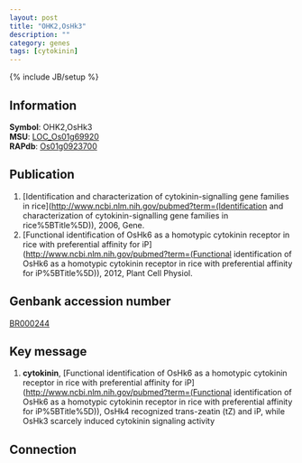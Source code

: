 ```yaml
---
layout: post
title: "OHK2,OsHk3"
description: ""
category: genes
tags: [cytokinin]
---
```

{% include JB/setup %}

## Information
__Symbol__: OHK2,OsHk3  
__MSU__: [LOC_Os01g69920](http://rice.plantbiology.msu.edu/cgi-bin/ORF_infopage.cgi?orf=LOC_Os01g69920)  
__RAPdb__: [Os01g0923700](http://rapdb.dna.affrc.go.jp/viewer/gbrowse_details/irgsp1?name=Os01g0923700)  

## Publication
1. [Identification and characterization of cytokinin-signalling gene families in rice](http://www.ncbi.nlm.nih.gov/pubmed?term=(Identification and characterization of cytokinin-signalling gene families in rice%5BTitle%5D)), 2006, Gene.
2. [Functional identification of OsHk6 as a homotypic cytokinin receptor in rice with preferential affinity for iP](http://www.ncbi.nlm.nih.gov/pubmed?term=(Functional identification of OsHk6 as a homotypic cytokinin receptor in rice with preferential affinity for iP%5BTitle%5D)), 2012, Plant Cell Physiol.

## Genbank accession number
[BR000244](http://www.ncbi.nlm.nih.gov/nuccore/BR000244)

## Key message
1. __cytokinin__, [Functional identification of OsHk6 as a homotypic cytokinin receptor in rice with preferential affinity for iP](http://www.ncbi.nlm.nih.gov/pubmed?term=(Functional identification of OsHk6 as a homotypic cytokinin receptor in rice with preferential affinity for iP%5BTitle%5D)),  OsHk4 recognized trans-zeatin (tZ) and iP, while OsHk3 scarcely induced cytokinin signaling activity

## Connection


